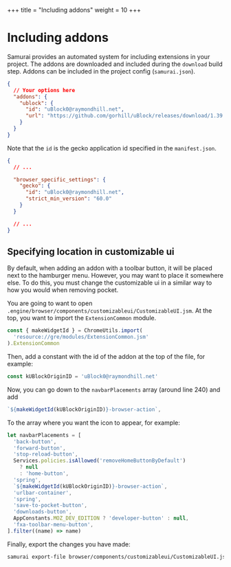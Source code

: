 +++
title = "Including addons"
weight = 10
+++

# Including addons

Samurai provides an automated system for including extensions in your project. The addons are downloaded and included during the `download` build step. Addons can be included in the project config (`samurai.json`).

```json
{
  // Your options here
  "addons": {
    "ublock": {
      "id": "uBlock0@raymondhill.net",
      "url": "https://github.com/gorhill/uBlock/releases/download/1.39.0/uBlock0_1.39.0.firefox.xpi"
    }
  }
}
```

Note that the `id` is the gecko application id specified in the `manifest.json`.

```json
{
  // ...

  "browser_specific_settings": {
    "gecko": {
      "id": "uBlock0@raymondhill.net",
      "strict_min_version": "60.0"
    }
  }

  // ...
}
```

## Specifying location in customizable ui

By default, when adding an addon with a toolbar button, it will be placed next to the hamburger menu. However, you may want to place it somewhere else. To do this, you must change the customizable ui in a similar way to how you would when removing pocket.

You are going to want to open `.engine/browser/components/customizableui/CustomizableUI.jsm`. At the top, you want to import the `ExtensionCommon` module.

```js
const { makeWidgetId } = ChromeUtils.import(
  'resource://gre/modules/ExtensionCommon.jsm'
).ExtensionCommon
```

Then, add a constant with the id of the addon at the top of the file, for example:

```js
const kUBlockOriginID = 'uBlock0@raymondhill.net'
```

Now, you can go down to the `navbarPlacements` array (around line 240) and add

```js
`${makeWidgetId(kUBlockOriginID)}-browser-action`,
```

To the array where you want the icon to appear, for example:

```js
let navbarPlacements = [
  'back-button',
  'forward-button',
  'stop-reload-button',
  Services.policies.isAllowed('removeHomeButtonByDefault')
    ? null
    : 'home-button',
  'spring',
  `${makeWidgetId(kUBlockOriginID)}-browser-action`,
  'urlbar-container',
  'spring',
  'save-to-pocket-button',
  'downloads-button',
  AppConstants.MOZ_DEV_EDITION ? 'developer-button' : null,
  'fxa-toolbar-menu-button',
].filter((name) => name)
```

Finally, export the changes you have made:

```sh
samurai export-file browser/components/customizableui/CustomizableUI.jsm
```
